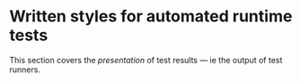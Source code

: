# Written styles for automated runtime tests

This section covers the _presentation_ of test results — ie the output of test runners.
